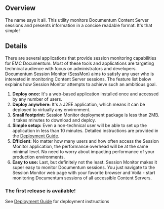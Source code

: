 <h2>Overview</h2>
The name says it all. This utility monitors Documentum Content Server sessions and presents information in a 
concise readable format. It's that simple!

<h2>Details</h2>
There are several applications that provide session monitoring capabilities for EMC Documentum. Most of these 
tools and applications are targeting technical audience with focus on administrators and developers. 
Documentum Session Monitor (SessMon) aims to satisfy any user who is interested in monitoring Content Server 
sessions. The feature list below explains how Session Monitor attempts to achieve such an ambitious goal.

<ol>
<li>
<b>Deploy once:</b> It's a web-based application installed once and accessed by any number of users.
</li>
<li>
<b>
Deploy anywhere:</b> It's a J2EE application, which means it can be deployed to virtually any environment.
</li>
<li>
<b>Small footprint:</b> Session Monitor deployment package is less than 2MB. It takes minutes to download and deploy.
</li>
<li>
<b>Simple setup:</b> Even a non-technical user will be able to set up the application in less than 10 minutes. Detailed 
instructions are provided in the <a href="https://sites.google.com/site/dctmsessmon/deployment-guide">Deployment Guide</a>.
</li>
<li>
<b>Efficient:</b> No matter how many users and how often access the Session Monitor application, the performance overhead 
will be at the same minimal level. No need to worry about impacting performance of your production environments.
</li>
<li>
<b>Easy to use:</b> Last, but definitely not the least. Session Monitor makes it super easy to monitor Documentum sessions.
You just navigate to the Session Monitor web page with your favorite browser and Voilà - start monitoring Documentum 
sessions of all accessible Content Servers.
</li>
</ol>

<h3>The first release is available!</h3>

See <a href="https://sites.google.com/site/dctmsessmon/deployment-guide">Deployment Guide</a> for deployment instructions
